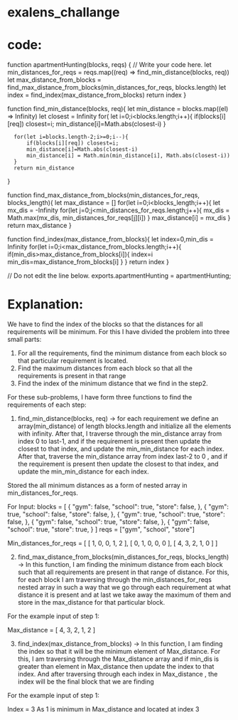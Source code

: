 # exalens_challange

# code:

function apartmentHunting(blocks, reqs) {
    // Write your code here.
    let min_distances_for_reqs = reqs.map((req) => find_min_distance(blocks, req))
    let max_distance_from_blocks = find_max_distance_from_blocks(min_distances_for_reqs, blocks.length)
    let index = find_index(max_distance_from_blocks)
    return index
}
  
function find_min_distance(blocks, req){
      let min_distance = blocks.map((el) => Infinity)
      let closest = Infinity
      for( let i=0;i<blocks.length;i++){
          if(blocks[i][req]) closest=i;
          min_distance[i]=Math.abs(closest-i)
      }
  
      for(let i=blocks.length-2;i>=0;i--){
          if(blocks[i][req]) closest=i;
          min_distance[i]=Math.abs(closest-i)
          min_distance[i] = Math.min(min_distance[i], Math.abs(closest-i))
      }
      return min_distance
}
  
function find_max_distance_from_blocks(min_distances_for_reqs, blocks_length){
      let max_distance = []
      for(let i=0;i<blocks_length;i++){
          let mx_dis = -Infinity
          for(let j=0;j<min_distances_for_reqs.length;j++){
              mx_dis = Math.max(mx_dis, min_distances_for_reqs[j][i])
          }
          max_distance[i] = mx_dis
      }
      return max_distance
}
  
function find_index(max_distance_from_blocks){
      let index=0,min_dis = Infinity
      for(let i=0;i<max_distance_from_blocks.length;i++){
          if(min_dis>max_distance_from_blocks[i]){
              index=i
              min_dis=max_distance_from_blocks[i]
          }
      }
      return index
 }

// Do not edit the line below.
exports.apartmentHunting = apartmentHunting;



# Explanation:
We have to find the index of the blocks so that the distances for all requirements will be minimum.
For this I have divided the problem into three small parts:
1. For all the requirements, find the minimum distance from each block so that particular requirement is located.
2. Find the maximum distances from each block so that all the requirements is present in that range
3. Find the index of the minimum distance that we find in the step2.

For these sub-problems, I have form three functions to find the requirements of each step:
1. find_min_distance(blocks, req) -> for each requirement we define an array(min_distance) of length blocks.length and initialize all the elements with infinity. 
After that, I traverse through the min_distance array from index 0 to last-1, and if the requirement is present then update the closest to that index, and update the min_min_distance for each index.
After that, traverse the min_distance array from index last-2 to 0 , and if the requirement is present then update the closest to that index, and update the min_min_distance for each index.

Stored the all minimum distances as a form of nested array in min_distances_for_reqs.

For Input:
blocks = [
{
    "gym": false,
    "school": true,
    "store": false,
},
{
    "gym": true,
    "school": false,
    "store": false,
},
{
    "gym": true,
    "school": true,
    "store": false,
},
{
    "gym": false,
    "school": true,
    "store": false,
},
{
"gym": false,
"school": true,
"store": true,
}
]
reqs = ["gym", "school", "store"]


Min_distances_for_reqs = [ [ 1, 0, 0, 1, 2 ], [ 0, 1, 0, 0, 0 ], [ 4, 3, 2, 1, 0 ] ]

2. find_max_distance_from_blocks(min_distances_for_reqs, blocks_length) -> In this function, I am finding the minimum distance from each block such that all requirements are present in that range of distance.
For this, for each block I am traversing through the min_distances_for_reqs nested array in such a way that we go through each requirement at what distance it is present and at last we take away the maximum of them and store in the max_distance for that particular block.

For the example input of step 1:

Max_distance = [ 4, 3, 2, 1, 2 ]

3. find_index(max_distance_from_blocks) -> In this function, I am finding the index so that it will be the minimum element of Max_distance. For this, I am traversing through the Max_distance array and if min_dis is greater than element in Max_distance  then update the index to that index.
And after traversing through each index in Max_distance , the index will be the final block that we are finding

For the example input of step 1:

Index = 3
 As  1 is minimum in Max_distance and located at index 3
